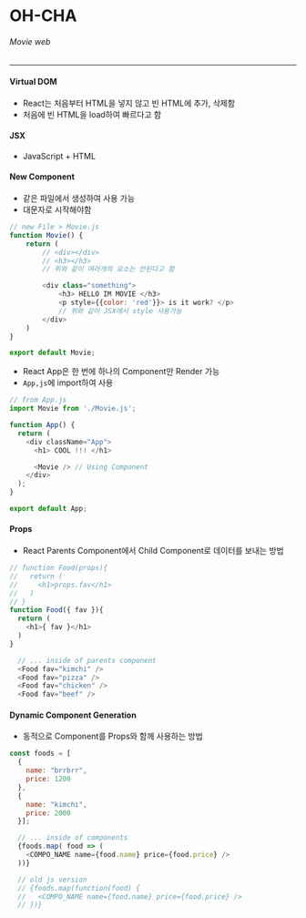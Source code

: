 # OH-CHA
###### Movie web
---
#### Virtual DOM
- React는 처음부터 HTML을 넣지 않고 빈 HTML에 추가, 삭제함
- 처음에 빈 HTML을 load하여 빠르다고 함


#### JSX
- JavaScript + HTML


#### New Component
- 같은 파일에서 생성하여 사용 가능
- 대문자로 시작해야함

```js
// new File > Movie.js
function Movie() {
    return (
        // <div></div>
        // <h3></h3>
        // 위와 같이 여러개의 요소는 안된다고 함

        <div class="something">
            <h3> HELLO IM MOVIE </h3>
            <p style={{color: 'red'}}> is it work? </p>
            // 위와 같이 JSX에서 style 사용가능
        </div>
    )
}

export default Movie;
```

- React App은 한 번에 하나의 Component만 Render 가능
- `App,js`에 import하여 사용

```js
// from App.js
import Movie from './Movie.js';

function App() {
  return (
    <div className="App">
      <h1> COOL !!! </h1>

      <Movie /> // Using Component
    </div>
  );
}

export default App;
```

#### Props

- React Parents Component에서 Child Component로 데이터를 보내는 방법
```js
// function Food(props){
//   return (
//     <h1>props.fav</h1>
//   )
// }
function Food({ fav }){
  return (
    <h1>{ fav }</h1>
  )
}

  // ... inside of parents component
  <Food fav="kimchi" />
  <Food fav="pizza" />
  <Food fav="chicken" />
  <Food fav="beef" />
```

#### Dynamic Component Generation

- 동적으로 Component를 Props와 함께 사용하는 방법
```js
const foods = [
  {
    name: "brrbrr",
    price: 1200
  },
  {
    name: "kimchi",
    price: 2000
  }];

  // ... inside of components
  {foods.map( food => (
    <COMPO_NAME name={food.name} price={food.price} />
  ))}

  // old js version
  // {foods.map(function(food) {
  //   <COMPO_NAME name={food.name} price={food.price} />
  // })}
```